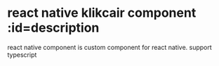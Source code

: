 # react native klikcair component :id=description
react native component is custom component for react native. support typescript

<!-- 
## instalation
using npm:
`$ npm install react-native-klikcair-component`

using yarn:
`$ yarn add react-native-klikcair-component` -->

<!-- ## Usage

_Note: if you using version react native >= 0.69 you must download and config your font Lato._ -->
